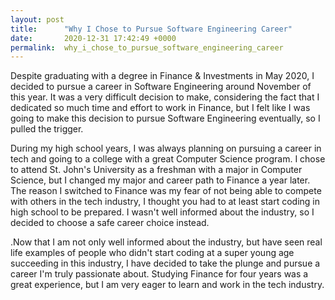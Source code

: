```yaml
---
layout: post
title:      "Why I Chose to Pursue Software Engineering Career"
date:       2020-12-31 17:42:49 +0000
permalink:  why_i_chose_to_pursue_software_engineering_career
---
```


Despite graduating with a degree in Finance & Investments in May 2020, I decided to pursue a career in Software Engineering around November of this year. It was a very difficult decision to make, considering the fact that I dedicated so much time and effort to work in Finance, but I felt like I was going to make this decision to pursue Software Engineering eventually, so I pulled the trigger. 

During my high school years, I was always planning on pursuing a career in tech and going to a college with a great Computer Science program. I chose to attend St. John's University as a freshman with a major in Computer Science, but I changed my major and career path to Finance a year later. The reason I switched to Finance was my fear of not being able to compete with others in the tech industry, I thought you had to at least start coding in high school to be prepared. I wasn't well informed about the industry, so I decided to choose a safe career choice instead. 

.Now that I am not only well informed about the industry, but have seen real life examples of people who didn't start coding at a super young age succeeding in this industry, I have decided to take the plunge and pursue a career I'm truly passionate about. Studying Finance for four years was a great experience, but I am very eager to learn and work in the tech industry. 
